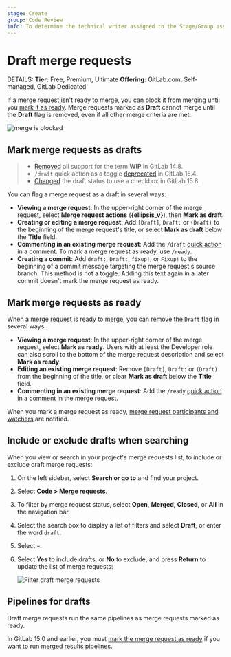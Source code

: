 ```yaml
---
stage: Create
group: Code Review
info: To determine the technical writer assigned to the Stage/Group associated with this page, see https://handbook.gitlab.com/handbook/product/ux/technical-writing/#assignments
---
```


# Draft merge requests

DETAILS:
**Tier:** Free, Premium, Ultimate
**Offering:** GitLab.com, Self-managed, GitLab Dedicated

If a merge request isn't ready to merge, you can block it from merging until you
[mark it as ready](#mark-merge-requests-as-ready). Merge requests marked as **Draft**
cannot merge until the **Draft** flag is removed, even if all other merge criteria are met:

![merge is blocked](img/merge_request_draft_blocked_v16_0.png)

## Mark merge requests as drafts

> - [Removed](https://gitlab.com/gitlab-org/gitlab/-/issues/228685) all support for the term **WIP** in GitLab 14.8.
> - `/draft` quick action as a toggle [deprecated](https://gitlab.com/gitlab-org/gitlab/-/merge_requests/92654) in GitLab 15.4.
> - [Changed](https://gitlab.com/gitlab-org/gitlab/-/merge_requests/108073) the draft status to use a checkbox in GitLab 15.8.

You can flag a merge request as a draft in several ways:

- **Viewing a merge request**: In the upper-right corner of the merge request,
  select **Merge request actions** (**{ellipsis_v}**), then **Mark as draft**.
- **Creating or editing a merge request**: Add `[Draft]`, `Draft:` or `(Draft)` to
  the beginning of the merge request's title, or select **Mark as draft**
  below the **Title** field.
- **Commenting in an existing merge request**: Add the `/draft`
  [quick action](../quick_actions.md#issues-merge-requests-and-epics)
  in a comment. To mark a merge request as ready, use `/ready`.
- **Creating a commit**: Add `draft:`, `Draft:`, `fixup!`, or `Fixup!` to the
  beginning of a commit message targeting the merge request's source branch. This
  method is not a toggle. Adding this text again in a later commit doesn't mark the
  merge request as ready.

## Mark merge requests as ready

When a merge request is ready to merge, you can remove the `Draft` flag in several ways:

- **Viewing a merge request**: In the upper-right corner of the merge request, select **Mark as ready**.
  Users with at least the Developer role
  can also scroll to the bottom of the merge request description and select **Mark as ready**.
- **Editing an existing merge request**: Remove `[Draft]`, `Draft:` or `(Draft)`
  from the beginning of the title, or clear **Mark as draft**
  below the **Title** field.
- **Commenting in an existing merge request**: Add the `/ready`
  [quick action](../quick_actions.md#issues-merge-requests-and-epics)
  in a comment in the merge request.

When you mark a merge request as ready,
[merge request participants and watchers](../../profile/notifications.md#notifications-on-issues-merge-requests-and-epics)
are notified.

## Include or exclude drafts when searching

When you view or search in your project's merge requests list, to include or exclude
draft merge requests:

1. On the left sidebar, select **Search or go to** and find your project.
1. Select **Code > Merge requests**.
1. To filter by merge request status, select **Open**, **Merged**, **Closed**,
   or **All** in the navigation bar.
1. Select the search box to display a list of filters and select **Draft**, or
   enter the word `draft`.
1. Select `=`.
1. Select **Yes** to include drafts, or **No** to exclude, and press **Return**
   to update the list of merge requests:

   ![Filter draft merge requests](img/filter_draft_merge_requests_v16_0.png)

## Pipelines for drafts

Draft merge requests run the same pipelines as merge requests marked as ready.

In GitLab 15.0 and earlier, you must [mark the merge request as ready](#mark-merge-requests-as-ready)
if you want to run [merged results pipelines](../../../ci/pipelines/merged_results_pipelines.md).

<!-- ## Troubleshooting

Include any troubleshooting steps that you can foresee. If you know beforehand what issues
one might have when setting this up, or when something is changed, or on upgrading, it's
important to describe those, too. Think of things that might go wrong and include them here.
This is important to minimize requests for support, and to avoid doc comments with
questions that you know someone might ask.

Each scenario can be a third-level heading, for example `### Getting error message X`.
If you have none to add when creating a doc, leave this section in place
but commented out to help encourage others to add to it in the future. -->
